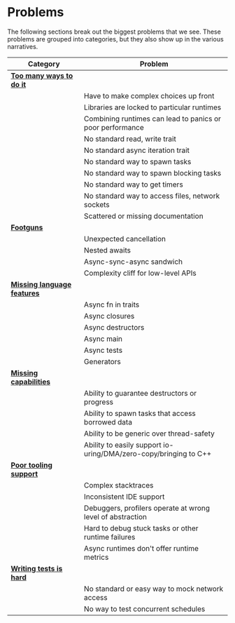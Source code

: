 # Problems

The following sections break out the biggest problems that we see.  These problems are grouped into categories, but they also show up in the various narratives.

| Category | Problem |
| --- | --- |
| [**Too many ways to do it**](./problems/tmwdi.md) | 
| | Have to make complex choices up front |
| | Libraries are locked to particular runtimes |
| | Combining runtimes can lead to panics or poor performance |
| | No standard read, write trait |
| | No standard async iteration trait |
| | No standard way to spawn tasks |
| | No standard way to spawn blocking tasks |
| | No standard way to get timers |
| | No standard way to access files, network sockets |
| | Scattered or missing documentation |
| [**Footguns**](./problems/footguns.md) |
| | Unexpected cancellation |
| | Nested awaits |
| | Async-sync-async sandwich |
| | Complexity cliff for low-level APIs |
| [**Missing language features**](./problems/language_features.md) |
| | Async fn in traits |
| | Async closures |
| | Async destructors |
| | Async main |
| | Async tests |
| | Generators |
| [**Missing capabilities**](./problems/capabilities.md) |
| | Ability to guarantee destructors or progress |
| | Ability to spawn tasks that access borrowed data |
| | Ability to be generic over thread-safety |
| | Ability to easily support io-uring/DMA/zero-copy/bringing to C++ |
| [**Poor tooling support**](./problems/tooling.md) |
| | Complex stacktraces |
| | Inconsistent IDE support |
| | Debuggers, profilers operate at wrong level of abstraction |
| | Hard to debug stuck tasks or other runtime failures |
| | Async runtimes don't offer runtime metrics |
| [**Writing tests is hard**](./problems/testing.md) |
| | No standard or easy way to mock network access |
| | No way to test concurrent schedules |

